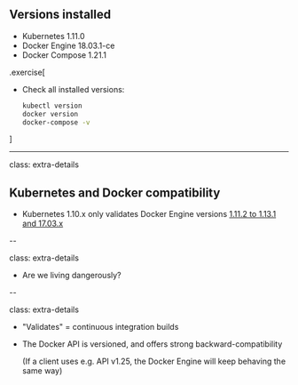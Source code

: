 ## Versions installed

- Kubernetes 1.11.0
- Docker Engine 18.03.1-ce
- Docker Compose 1.21.1


.exercise[

- Check all installed versions:
  ```bash
  kubectl version
  docker version
  docker-compose -v
  ```

]

---

class: extra-details

## Kubernetes and Docker compatibility

- Kubernetes 1.10.x only validates Docker Engine versions [1.11.2 to 1.13.1 and 17.03.x](https://github.com/kubernetes/kubernetes/blob/master/CHANGELOG-1.10.md#external-dependencies)

--

class: extra-details

- Are we living dangerously?

--

class: extra-details

- "Validates" = continuous integration builds

- The Docker API is versioned, and offers strong backward-compatibility

  (If a client uses e.g. API v1.25, the Docker Engine will keep behaving the same way)
